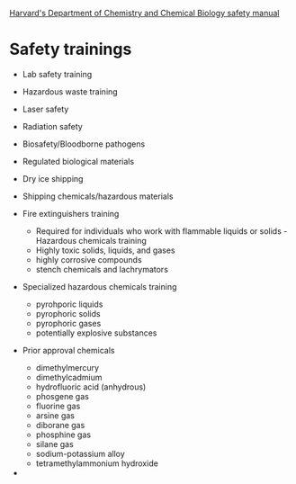 [Harvard's Department of Chemistry and Chemical Biology safety manual](https://chemistry.harvard.edu/files/chemistry/files/2012_1_9_safetymanual1.pdf)
# Safety trainings
- Lab safety training
- Hazardous waste training
- Laser safety
- Radiation safety
- Biosafety/Bloodborne pathogens
- Regulated biological materials
- Dry ice shipping
- Shipping chemicals/hazardous materials
- Fire extinguishers training
	- Required for individuals who work with flammable liquids or solids
-Hazardous chemicals training
	- Highly toxic solids, liquids, and gases
	- highly corrosive compounds
	- stench chemicals and lachrymators
- Specialized hazardous chemicals training
	- pyrohporic liquids
	- pyrophoric solids
	- pyrophoric gases
	- potentially explosive substances
- Prior approval chemicals
	- dimethylmercury
	- dimethylcadmium
	- hydrofluoric acid (anhydrous)
	- phosgene gas
	- fluorine gas
	- arsine gas
	- diborane gas
	- phosphine gas
	- silane gas
	- sodium-potassium alloy
	- tetramethylammonium hydroxide

-
